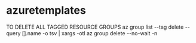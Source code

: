 # azuretemplates

TO DELETE ALL TAGGED RESOURCE GROUPS
az group list --tag delete --query [].name -o tsv | xargs -otl az group delete --no-wait  -n
